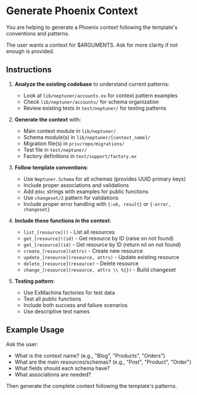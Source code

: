 # Generate Phoenix Context

You are helping to generate a Phoenix context following the template's conventions and patterns.

The user wants a context for $ARGUMENTS. Ask for more clarity if not enough is provided.

## Instructions

1. **Analyze the existing codebase** to understand current patterns:
   - Look at `lib/neptuner/accounts.ex` for context pattern examples
   - Check `lib/neptuner/accounts/` for schema organization
   - Review existing tests in `test/neptuner/` for testing patterns

2. **Generate the context** with:
   - Main context module in `lib/neptuner/`
   - Schema module(s) in `lib/neptuner/[context_name]/`
   - Migration file(s) in `priv/repo/migrations/`
   - Test file in `test/neptuner/`
   - Factory definitions in `test/support/factory.ex`

3. **Follow template conventions**:
   - Use `Neptuner.Schema` for all schemas (provides UUID primary keys)
   - Include proper associations and validations
   - Add `@doc` strings with examples for public functions
   - Use `changeset/2` pattern for validations
   - Include proper error handling with `{:ok, result}` or `{:error, changeset}`

4. **Include these functions in the context**:
   - `list_[resource]()` - List all resources
   - `get_[resource]!(id)` - Get resource by ID (raise on not found)
   - `get_[resource](id)` - Get resource by ID (return nil on not found)
   - `create_[resource](attrs)` - Create new resource
   - `update_[resource](resource, attrs)` - Update existing resource
   - `delete_[resource](resource)` - Delete resource
   - `change_[resource](resource, attrs \\ %{})` - Build changeset

5. **Testing pattern**:
   - Use ExMachina factories for test data
   - Test all public functions
   - Include both success and failure scenarios
   - Use descriptive test names

## Example Usage

Ask the user:
- What is the context name? (e.g., "Blog", "Products", "Orders")
- What are the main resources/schemas? (e.g., "Post", "Product", "Order")
- What fields should each schema have?
- What associations are needed?

Then generate the complete context following the template's patterns.
